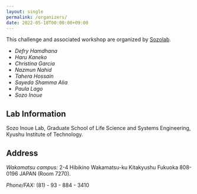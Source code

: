 ```yaml
---
layout: single
permalink: /organizers/
date: 2022-05-18T00:00:00+09:00
---
```

This challenge and associated workshop are organized by [Sozolab](https://sozolab.jp/?locale=en).

- *Defry Hamdhana*
- *Haru Kaneko*
- *Christina Garcia*
- *Nazmun Nahid*
- *Tahera Hossain*
- *Sayeda Shamma Alia*
- *Paula Lago*
- *Sozo Inoue*

## Lab Information
Sozo Inoue Lab, Graduate School of Life Science and Systems Engineering, Kyushu Institute of Technology.

## Address
*Wakamatsu campus:* 2-4 Hibikino Wakamatsu-ku Kitakyushu Fukuoka 808-0196 JAPAN (Room 7270).

*Phone/FAX:* (81) - 93 - 884 - 3410


